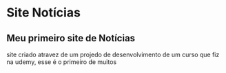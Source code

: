 # Site Notícias 
## Meu primeiro site de Notícias
site criado atravez de um projedo de desenvolvimento de um curso que fiz na udemy, esse é o primeiro de muitos
